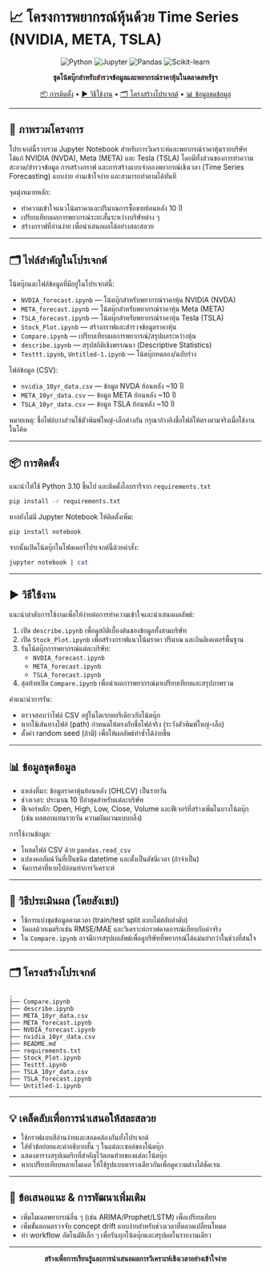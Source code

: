 # 📈 โครงการพยากรณ์หุ้นด้วย Time Series (NVIDIA, META, TSLA)

<div align="center">

![Python](https://img.shields.io/badge/Python-3.10+-blue.svg)
![Jupyter](https://img.shields.io/badge/Jupyter-Notebook-orange.svg)
![Pandas](https://img.shields.io/badge/Pandas-1.x-green.svg)
![Scikit-learn](https://img.shields.io/badge/Scikit--learn-1.x-red.svg)

**ชุดโน้ตบุ๊กสำหรับสำรวจข้อมูลและพยากรณ์ราคาหุ้นในตลาดสหรัฐฯ**

[📦 การติดตั้ง](#-การติดตั้ง) • [▶️ วิธีใช้งาน](#%EF%B8%8F-วิธีใช้งาน) • [🗂 โครงสร้างโปรเจกต์](#-โครงสร้างโปรเจกต์) • [📊 ข้อมูลชุดข้อมูล](#-ข้อมูลชุดข้อมูล)

</div>

---

## 📌 ภาพรวมโครงการ
โปรเจกต์นี้รวบรวม Jupyter Notebook สำหรับการวิเคราะห์และพยากรณ์ราคาหุ้นรายบริษัท ได้แก่ NVIDIA (NVDA), Meta (META) และ Tesla (TSLA) โดยมีทั้งส่วนของการทำความสะอาด/สำรวจข้อมูล การสร้างกราฟ และการสร้างแบบจำลองพยากรณ์เชิงเวลา (Time Series Forecasting) แบบง่าย อ่านเข้าใจง่าย และสามารถทำตามได้ทันที

จุดมุ่งหมายหลัก:
- ทำความเข้าใจแนวโน้มราคาและปริมาณการซื้อขายย้อนหลัง 10 ปี
- เปรียบเทียบผลการพยากรณ์ระยะสั้นระหว่างบริษัทต่าง ๆ
- สร้างกราฟที่อ่านง่าย เพื่อนำเสนอผลได้อย่างสละสลวย

---

## 🗂 ไฟล์สำคัญในโปรเจกต์
โน้ตบุ๊กและไฟล์ข้อมูลที่มีอยู่ในโปรเจกต์นี้:

- `NVDIA_forecast.ipynb` — โน้ตบุ๊กสำหรับพยากรณ์ราคาหุ้น NVIDIA (NVDA)
- `META_forecast.ipynb` — โน้ตบุ๊กสำหรับพยากรณ์ราคาหุ้น Meta (META)
- `TSLA_forecast.ipynb` — โน้ตบุ๊กสำหรับพยากรณ์ราคาหุ้น Tesla (TSLA)
- `Stock_Plot.ipynb` — สร้างกราฟและสำรวจข้อมูลราคาหุ้น
- `Compare.ipynb` — เปรียบเทียบผลการพยากรณ์/สรุปผลระหว่างหุ้น
- `describe.ipynb` — สรุปสถิติเชิงพรรณนา (Descriptive Statistics)
- `Testtt.ipynb`, `Untitled-1.ipynb` — โน้ตบุ๊กทดลอง/ฉบับร่าง

ไฟล์ข้อมูล (CSV):
- `nvidia_10yr_data.csv` — ข้อมูล NVDA ย้อนหลัง ~10 ปี
- `META_10yr_data.csv` — ข้อมูล META ย้อนหลัง ~10 ปี
- `TSLA_10yr_data.csv` — ข้อมูล TSLA ย้อนหลัง ~10 ปี

หมายเหตุ: ชื่อไฟล์บางส่วนใช้ตัวพิมพ์ใหญ่-เล็กต่างกัน กรุณาอ้างอิงชื่อไฟล์ให้ตรงตามจริงเมื่อใช้งานในโค้ด

---

## 📦 การติดตั้ง
แนะนำให้ใช้ Python 3.10 ขึ้นไป และติดตั้งไลบรารีจาก `requirements.txt`

```bash
pip install -r requirements.txt
```

หากยังไม่มี Jupyter Notebook ให้ติดตั้งเพิ่ม:

```bash
pip install notebook
```

จากนั้นเปิดโน้ตบุ๊กในโฟลเดอร์โปรเจกต์นี้ด้วยคำสั่ง:

```bash
jupyter notebook | cat
```

---

## ▶️ วิธีใช้งาน
แนะนำลำดับการใช้งานเพื่อให้ง่ายต่อการทำความเข้าใจและนำเสนอผลลัพธ์:

1) เปิด `describe.ipynb` เพื่อดูสถิติเบื้องต้นของข้อมูลทั้งสามบริษัท
2) เปิด `Stock_Plot.ipynb` เพื่อสร้างกราฟแนวโน้มราคา ปริมาณ และอินดิเคเตอร์พื้นฐาน
3) รันโน้ตบุ๊กการพยากรณ์แต่ละบริษัท:
   - `NVDIA_forecast.ipynb`
   - `META_forecast.ipynb`
   - `TSLA_forecast.ipynb`
4) สุดท้ายเปิด `Compare.ipynb` เพื่อนำผลการพยากรณ์มาเปรียบเทียบและสรุปภาพรวม

คำแนะนำการรัน:
- ตรวจสอบว่าไฟล์ CSV อยู่ในไดเรกทอรีเดียวกับโน้ตบุ๊ก
- หากใช้เส้นทางไฟล์ (path) กำหนดให้ตรงกับชื่อไฟล์จริง (ระวังตัวพิมพ์ใหญ่-เล็ก)
- ตั้งค่า random seed (ถ้ามี) เพื่อให้ผลลัพธ์ทำซ้ำได้ง่ายขึ้น

---

## 📊 ข้อมูลชุดข้อมูล
- แหล่งที่มา: ข้อมูลราคาหุ้นย้อนหลัง (OHLCV) เป็นรายวัน
- ช่วงเวลา: ประมาณ 10 ปีล่าสุดสำหรับแต่ละบริษัท
- ฟีเจอร์หลัก: Open, High, Low, Close, Volume และฟีเจอร์ที่สร้างเพิ่มในบางโน้ตบุ๊ก (เช่น ผลตอบแทนรายวัน ความผันผวนแบบกลิ้ง)

การใช้งานข้อมูล:
- โหลดไฟล์ CSV ด้วย `pandas.read_csv`
- แปลงคอลัมน์วันที่เป็นชนิด datetime และตั้งเป็นดัชนีเวลา (ถ้าจำเป็น)
- จัดการค่าที่หายไปก่อนทำการวิเคราะห์

---

## 🧪 วิธีประเมินผล (โดยสังเขป)
- ใช้การแบ่งชุดข้อมูลตามเวลา (train/test split แบบไม่สลับลำดับ)
- วัดผลด้วยเมตริกเช่น RMSE/MAE และวิเคราะห์กราฟคาดการณ์เทียบกับค่าจริง
- ใน `Compare.ipynb` อาจมีการสรุปผลลัพธ์เพื่อดูบริษัทที่พยากรณ์ได้แม่นยำกว่าในช่วงที่สนใจ

---

## 🗂 โครงสร้างโปรเจกต์

```
.
├── Compare.ipynb
├── describe.ipynb
├── META_10yr_data.csv
├── META_forecast.ipynb
├── NVDIA_forecast.ipynb
├── nvidia_10yr_data.csv
├── README.md
├── requirements.txt
├── Stock_Plot.ipynb
├── Testtt.ipynb
├── TSLA_10yr_data.csv
├── TSLA_forecast.ipynb
└── Untitled-1.ipynb
```

---

## 💡 เคล็ดลับเพื่อการนำเสนอให้สละสลวย
- ใช้กราฟแบบสีอ่านง่ายและสอดคล้องกันทั้งโปรเจกต์
- ใส่หัวข้อย่อยและคำอธิบายสั้น ๆ ในแต่ละเซลล์ของโน้ตบุ๊ก
- แสดงตารางสรุปเมตริกที่สำคัญไว้ตอนท้ายของแต่ละโน้ตบุ๊ก
- หากเปรียบเทียบหลายโมเดล ให้ใช้รูปแบบตารางเดียวกันเพื่อดูความต่างได้ชัดเจน

---

## 📮 ข้อเสนอแนะ & การพัฒนาเพิ่มเติม
- เพิ่มโมเดลพยากรณ์อื่น ๆ (เช่น ARIMA/Prophet/LSTM) เพื่อเปรียบเทียบ
- เพิ่มขั้นตอนตรวจจับ concept drift แบบง่ายสำหรับช่วงเวลาที่ตลาดเปลี่ยนโหมด
- ทำ workflow อัตโนมัติเล็ก ๆ เพื่อรันทุกโน้ตบุ๊กและสรุปผลในรายงานเดียว

---

<div align="center">

**สร้างเพื่อการเรียนรู้และการนำเสนอผลการวิเคราะห์เชิงเวลาอย่างเข้าใจง่าย**

</div>




